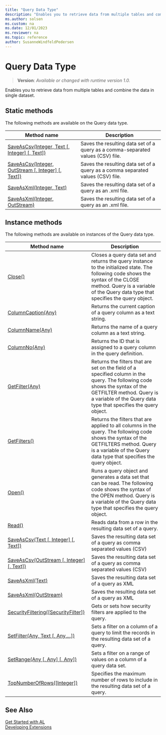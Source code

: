 ```yaml
---
title: "Query Data Type"
description: "Enables you to retrieve data from multiple tables and combine the data in single dataset."
ms.author: solsen
ms.custom: na
ms.date: 12/01/2023
ms.reviewer: na
ms.topic: reference
author: SusanneWindfeldPedersen
---
```

[//]: # (START>DO_NOT_EDIT)
[//]: # (IMPORTANT:Do not edit any of the content between here and the END>DO_NOT_EDIT.)
[//]: # (Any modifications should be made in the .xml files in the ModernDev repo.)
# Query Data Type
> **Version**: _Available or changed with runtime version 1.0._

Enables you to retrieve data from multiple tables and combine the data in single dataset.


## Static methods
The following methods are available on the Query data type.


|Method name|Description|
|-----------|-----------|
|[SaveAsCsv(Integer, Text [, Integer] [, Text])](query-saveascsv-integer-string-integer-string-method.md)|Saves the resulting data set of a query as a comma-separated values (CSV) file.|
|[SaveAsCsv(Integer, OutStream [, Integer] [, Text])](query-saveascsv-integer-outstream-integer-string-method.md)|Saves the resulting data set of a query as a comma separated values (CSV) file.|
|[SaveAsXml(Integer, Text)](query-saveasxml-integer-string-method.md)|Saves the resulting data set of a query as an .xml file.|
|[SaveAsXml(Integer, OutStream)](query-saveasxml-integer-outstream-method.md)|Saves the resulting data set of a query as an .xml file.|

## Instance methods
The following methods are available on instances of the Query data type.

|Method name|Description|
|-----------|-----------|
|[Close()](queryinstance-close-method.md)|Closes a query data set and returns the query instance to the initialized state. The following code shows the syntax of the CLOSE method.  Query is a variable of the Query data type that specifies the query object.|
|[ColumnCaption(Any)](queryinstance-columncaption-method.md)|Returns the current caption of a query column as a text string.|
|[ColumnName(Any)](queryinstance-columnname-method.md)|Returns the name of a query column as a text string.|
|[ColumnNo(Any)](queryinstance-columnno-method.md)|Returns the ID that is assigned to a query column in the query definition.|
|[GetFilter(Any)](queryinstance-getfilter-method.md)|Returns the filters that are set on the field of a specified column in the query. The following code shows the syntax of the GETFILTER method. Query is a variable of the Query data type that specifies the query object.|
|[GetFilters()](queryinstance-getfilters-method.md)|Returns the filters that are applied to all columns in the query. The following code shows the syntax of the GETFILTERS method. Query is a variable of the Query data type that specifies the query object.|
|[Open()](queryinstance-open-method.md)|Runs a query object and generates a data set that can be read. The following code shows the syntax of the OPEN method. Query is a variable of the Query data type that specifies the query object.|
|[Read()](queryinstance-read-method.md)|Reads data from a row in the resulting data set of a query.|
|[SaveAsCsv(Text [, Integer] [, Text])](queryinstance-saveascsv-string-integer-string-method.md)|Saves the resulting data set of a query as comma separated values (CSV)|
|[SaveAsCsv(OutStream [, Integer] [, Text])](queryinstance-saveascsv-outstream-integer-string-method.md)|Saves the resulting data set of a query as comma separated values (CSV)|
|[SaveAsXml(Text)](queryinstance-saveasxml-string-method.md)|Saves the resulting data set of a query as XML|
|[SaveAsXml(OutStream)](queryinstance-saveasxml-outstream-method.md)|Saves the resulting data set of a query as XML|
|[SecurityFiltering([SecurityFilter])](queryinstance-securityfiltering-method.md)|Gets or sets how security filters are applied to the query.|
|[SetFilter(Any, Text [, Any,...])](queryinstance-setfilter-method.md)|Sets a filter on a column of a query to limit the records in the resulting data set of a query.|
|[SetRange(Any [, Any] [, Any])](queryinstance-setrange-method.md)|Sets a filter on a range of values on a column of a query data set.|
|[TopNumberOfRows([Integer])](queryinstance-topnumberofrows-method.md)|Specifies the maximum number of rows to include in the resulting data set of a query.|

[//]: # (IMPORTANT: END>DO_NOT_EDIT)
## See Also
[Get Started with AL](../../devenv-get-started.md)  
[Developing Extensions](../../devenv-dev-overview.md)  